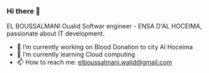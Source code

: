 ### Hi there 👋
EL BOUSSALMANI Oualid Softwar engineer - ENSA D'AL HOCEIMA, passionate about IT development.
- 🔭 I’m currently working on Blood Donation to city Al Hoceima
- 🌱 I’m currently learning Cloud computing
- 📫 How to reach me: elboussalmani.walid@gmail.com

